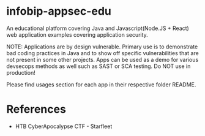 # infobip-appsec-edu

An educational platform covering Java and Javascript(Node.JS + React) web application examples covering application security.

NOTE: Applications are by design vulnerable. Primary use is to demonstrate bad coding practices in Java and to show off specific vulnerabilities that are not present in some other projects. Apps can be used as a demo for various devsecops methods as well such as SAST or SCA testing. Do NOT use in production!

 Please find usages section for each app in their respective folder README.

# References
- HTB CyberApocalypse CTF - Starfleet
